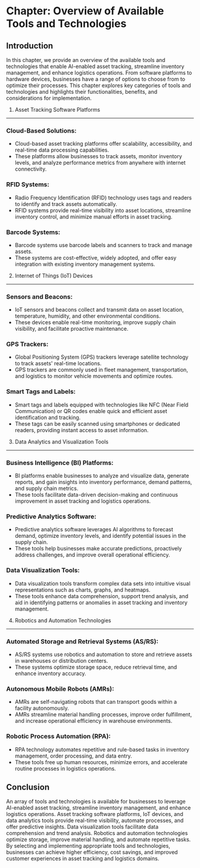 Chapter: Overview of Available Tools and Technologies
=====================================================

Introduction
------------

In this chapter, we provide an overview of the available tools and technologies that enable AI-enabled asset tracking, streamline inventory management, and enhance logistics operations. From software platforms to hardware devices, businesses have a range of options to choose from to optimize their processes. This chapter explores key categories of tools and technologies and highlights their functionalities, benefits, and considerations for implementation.

1. Asset Tracking Software Platforms
------------------------------------

### Cloud-Based Solutions:

* Cloud-based asset tracking platforms offer scalability, accessibility, and real-time data processing capabilities.
* These platforms allow businesses to track assets, monitor inventory levels, and analyze performance metrics from anywhere with internet connectivity.

### RFID Systems:

* Radio Frequency Identification (RFID) technology uses tags and readers to identify and track assets automatically.
* RFID systems provide real-time visibility into asset locations, streamline inventory control, and minimize manual efforts in asset tracking.

### Barcode Systems:

* Barcode systems use barcode labels and scanners to track and manage assets.
* These systems are cost-effective, widely adopted, and offer easy integration with existing inventory management systems.

2. Internet of Things (IoT) Devices
-----------------------------------

### Sensors and Beacons:

* IoT sensors and beacons collect and transmit data on asset location, temperature, humidity, and other environmental conditions.
* These devices enable real-time monitoring, improve supply chain visibility, and facilitate proactive maintenance.

### GPS Trackers:

* Global Positioning System (GPS) trackers leverage satellite technology to track assets' real-time locations.
* GPS trackers are commonly used in fleet management, transportation, and logistics to monitor vehicle movements and optimize routes.

### Smart Tags and Labels:

* Smart tags and labels equipped with technologies like NFC (Near Field Communication) or QR codes enable quick and efficient asset identification and tracking.
* These tags can be easily scanned using smartphones or dedicated readers, providing instant access to asset information.

3. Data Analytics and Visualization Tools
-----------------------------------------

### Business Intelligence (BI) Platforms:

* BI platforms enable businesses to analyze and visualize data, generate reports, and gain insights into inventory performance, demand patterns, and supply chain metrics.
* These tools facilitate data-driven decision-making and continuous improvement in asset tracking and logistics operations.

### Predictive Analytics Software:

* Predictive analytics software leverages AI algorithms to forecast demand, optimize inventory levels, and identify potential issues in the supply chain.
* These tools help businesses make accurate predictions, proactively address challenges, and improve overall operational efficiency.

### Data Visualization Tools:

* Data visualization tools transform complex data sets into intuitive visual representations such as charts, graphs, and heatmaps.
* These tools enhance data comprehension, support trend analysis, and aid in identifying patterns or anomalies in asset tracking and inventory management.

4. Robotics and Automation Technologies
---------------------------------------

### Automated Storage and Retrieval Systems (AS/RS):

* AS/RS systems use robotics and automation to store and retrieve assets in warehouses or distribution centers.
* These systems optimize storage space, reduce retrieval time, and enhance inventory accuracy.

### Autonomous Mobile Robots (AMRs):

* AMRs are self-navigating robots that can transport goods within a facility autonomously.
* AMRs streamline material handling processes, improve order fulfillment, and increase operational efficiency in warehouse environments.

### Robotic Process Automation (RPA):

* RPA technology automates repetitive and rule-based tasks in inventory management, order processing, and data entry.
* These tools free up human resources, minimize errors, and accelerate routine processes in logistics operations.

Conclusion
----------

An array of tools and technologies is available for businesses to leverage AI-enabled asset tracking, streamline inventory management, and enhance logistics operations. Asset tracking software platforms, IoT devices, and data analytics tools provide real-time visibility, automate processes, and offer predictive insights. Data visualization tools facilitate data comprehension and trend analysis. Robotics and automation technologies optimize storage, improve material handling, and automate repetitive tasks. By selecting and implementing appropriate tools and technologies, businesses can achieve higher efficiency, cost savings, and improved customer experiences in asset tracking and logistics domains.
